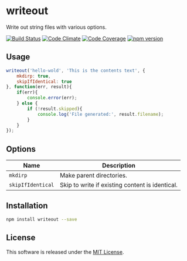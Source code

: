 writeout
=========

Write out string files with various options. 


<!-- Badge start -->

[![Build Status][my_travis_badge_url]][my_travis_url]
[![Code Climate][my_codeclimate_badge_url]][my_codeclimate_url]
[![Code Coverage][my_codeclimate_coverage_badge_url]][my_codeclimate_url]
[![npm version][my_npm_budge_url]][my_npm_url]

Usage
-----

```javascript
writeout('hello-wold', 'This is the contents text', {
    mkdirp: true,
    skipIfIdentical: true
}, function(err, result){
    if(err){
        console.error(err);
    } else {
        if (!result.skipped){
            console.log('File generated:', result.filename);
        }
    }
});
```


Options
-----

| Name | Description |
| --- | --- |
| `mkdirp` | Make parent directories. |
| `skipIfIdentical` | Skip to write if existing content is identical. ||


Installation
-----

```bash
npm install writeout --save
```


License
-------
This software is released under the [MIT License][my_license_url].



<!-- Links start -->

[nodejs_url]: http://nodejs.org/
[npm_url]: https://www.npmjs.com/
[nvm_url]: https://github.com/creationix/nvm
[bitdeli_url]: https://bitdeli.com/free
[my_bitdeli_badge_url]: https://d2weczhvl823v0.cloudfront.net/okunishinishi/node-writeout/trend.png
[my_repo_url]: https://github.com/okunishinishi/node-writeout
[my_travis_url]: http://travis-ci.org/okunishinishi/node-writeout
[my_travis_badge_url]: http://img.shields.io/travis/okunishinishi/node-writeout.svg?style=flat
[my_license_url]: https://github.com/okunishinishi/node-writeout/blob/master/LICENSE
[my_codeclimate_url]: http://codeclimate.com/github/okunishinishi/node-writeout
[my_codeclimate_badge_url]: http://img.shields.io/codeclimate/github/okunishinishi/node-writeout.svg?style=flat
[my_codeclimate_coverage_badge_url]: http://img.shields.io/codeclimate/coverage/github/okunishinishi/node-writeout.svg?style=flat
[my_apiguide_url]: http://okunishinishi.github.io/node-writeout/apiguide
[my_lib_apiguide_url]: http://okunishinishi.github.io/node-writeout/apiguide/module-writeout_lib.html
[my_coverage_url]: http://okunishinishi.github.io/node-writeout/coverage/lcov-report
[my_coverage_report_url]: http://okunishinishi.github.io/node-writeout/coverage/lcov-report/
[my_gratipay_url]: https://gratipay.com/okunishinishi/
[my_gratipay_budge_url]: http://img.shields.io/gratipay/okunishinishi.svg?style=flat
[my_npm_url]: http://www.npmjs.org/package/writeout
[my_npm_budge_url]: http://img.shields.io/npm/v/writeout.svg?style=flat
[my_tag_url]: http://github.com/okunishinishi/node-writeout/releases/tag/
[my_tag_badge_url]: http://img.shields.io/github/tag/okunishinishi/node-writeout.svg?style=flat
